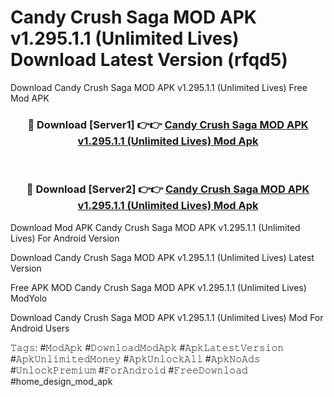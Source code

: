 # Candy Crush Saga MOD APK v1.295.1.1 (Unlimited Lives) Download Latest Version (rfqd5)
Download Candy Crush Saga MOD APK v1.295.1.1 (Unlimited Lives) Free Mod APK

<div align="center">
<h3>🔴 Download [Server1] 👉👉 <a href="https://apkcomod.com?title=Candy_Crush_Saga_MOD_APK_v1.295.1.1_(Unlimited_Lives)">Candy Crush Saga MOD APK v1.295.1.1 (Unlimited Lives) Mod Apk</a></h3><br>

<h3>🔴 Download [Server2] 👉👉 <a href="https://apkcomod.com?title=Candy_Crush_Saga_MOD_APK_v1.295.1.1_(Unlimited_Lives)">Candy Crush Saga MOD APK v1.295.1.1 (Unlimited Lives) Mod Apk</a></h3>
</div>


Download Mod APK Candy Crush Saga MOD APK v1.295.1.1 (Unlimited Lives) For Android Version

Download Candy Crush Saga MOD APK v1.295.1.1 (Unlimited Lives) Latest Version

Free APK MOD Candy Crush Saga MOD APK v1.295.1.1 (Unlimited Lives) ModYolo

Download Candy Crush Saga MOD APK v1.295.1.1 (Unlimited Lives) Mod For Android Users

𝚃𝚊𝚐𝚜: #𝙼𝚘𝚍𝙰𝚙𝚔 #𝙳𝚘𝚠𝚗𝚕𝚘𝚊𝚍𝙼𝚘𝚍𝙰𝚙𝚔 #𝙰𝚙𝚔𝙻𝚊𝚝𝚎𝚜𝚝𝚅𝚎𝚛𝚜𝚒𝚘𝚗 #𝙰𝚙𝚔𝚄𝚗𝚕𝚒𝚖𝚒𝚝𝚎𝚍𝙼𝚘𝚗𝚎𝚢 #𝙰𝚙𝚔𝚄𝚗𝚕𝚘𝚌𝚔𝙰𝚕𝚕 #𝙰𝚙𝚔𝙽𝚘𝙰𝚍𝚜 #𝚄𝚗𝚕𝚘𝚌𝚔𝙿𝚛𝚎𝚖𝚒𝚞𝚖 #𝙵𝚘𝚛𝙰𝚗𝚍𝚛𝚘𝚒𝚍 #𝙵𝚛𝚎𝚎𝙳𝚘𝚠𝚗𝚕𝚘𝚊𝚍 #home_design_mod_apk